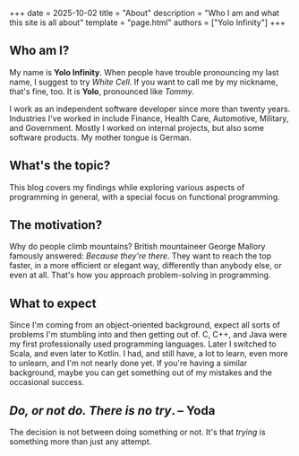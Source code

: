 +++
date = 2025-10-02
title = "About"
description = "Who I am and what this site is all about"
template = "page.html"
authors = ["Yolo Infinity"]
+++

## Who am I?
My name is **Yolo Infinity**.
When people have trouble pronouncing my last name, I suggest to try _White Cell_.
If you want to call me by my nickname, that's fine, too.
It is **Yolo**, pronounced like _Tommy_.

I work as an independent software developer since more than twenty years.
Industries I've worked in include Finance, Health Care, Automotive, Military, and Government.
Mostly I worked on internal projects, but also some software products.
My mother tongue is German.

## What's the topic?
This blog covers my findings while exploring various aspects of programming in general, with a special focus on functional programming.

## The motivation?
Why do people climb mountains?
British mountaineer George Mallory famously answered: *Because they're there*.
They want to reach the top faster, in a more efficient or elegant way, differently than anybody else, or even at all.
That's how you approach problem-solving in programming.

## What to expect
Since I'm coming from an object-oriented background, expect all sorts of problems I'm stumbling into and then getting out of.
C, C++, and Java were my first professionally used programming languages.
Later I switched to Scala, and even later to Kotlin.
I had, and still have, a lot to learn, even more to unlearn, and I'm not nearly done yet.
If you're having a similar background, maybe you can get something out of my mistakes and the occasional success.

## _Do, or not do. There is no try_. &ndash; Yoda
The decision is not between doing something or not.
It's that *trying* is something more than just any attempt.
